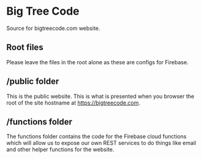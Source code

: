 # Big Tree Code

Source for bigtreecode.com website.

## Root files

Please leave the files in the root alone as these are configs for Firebase.

## /public folder

This is the public website. This is what is presented when you browser the root of the site hostname at https://bigtreecode.com.

## /functions folder

The functions folder contains the code for the Firebase cloud functions which will allow us to expose our own REST services to do things like email and other helper functions for the website.

